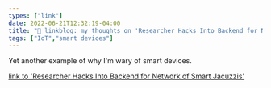 ```yaml
---
types: ["link"]
date: 2022-06-21T12:32:19-04:00
title: "🔗 linkblog: my thoughts on 'Researcher Hacks Into Backend for Network of Smart Jacuzzis'"
tags: ["IoT","smart devices"]
---
```

Yet another example of why I'm wary of smart devices.
 

[link to 'Researcher Hacks Into Backend for Network of Smart Jacuzzis'](https://www.vice.com/en/article/88q9b5/researcher-hacks-into-backend-for-network-of-smart-jacuzzis)
